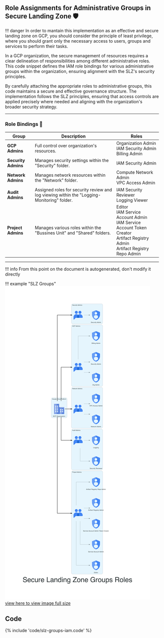## Role Assignments for Administrative Groups in Secure Landing Zone 🛡️

!!! danger
In order to mantain this implementation as an effective and secure landing zone on GCP, you should consider the principle of least privilege,
where you should grant only the necessary access to users, groups and services to perform their tasks.

In a GCP organization, the secure management of resources requires a clear delineation of responsibilities among different administrative roles. This code snippet defines the IAM role bindings for various administrative groups within the organization, ensuring alignment with the SLZ's security principles.

By carefully attaching the appropriate roles to administrative groups, this code maintains a secure and effective governance structure. The implementation follows the SLZ principles, ensuring that access controls are applied precisely where needed and aligning with the organization's broader security strategy.

---

### Role Bindings 🔄

| Group               | Description                                                                                | Roles                                                                                                                                       |
| ------------------- | ------------------------------------------------------------------------------------------ | ------------------------------------------------------------------------------------------------------------------------------------------- |
| **GCP Admins**      | Full control over organization's resources.                                                | Organization Admin <br> IAM Security Admin <br> Billing Admin                                                                               |
| **Security Admins** | Manages security settings within the "Security" folder.                                    | IAM Security Admin                                                                                                                          |
| **Network Admins**  | Manages network resources within the "Network" folder.                                     | Compute Network Admin <br> VPC Access Admin                                                                                                 |
| **Audit Admins**    | Assigned roles for security review and log viewing within the "Logging-Monitoring" folder. | IAM Security Reviewer <br> Logging Viewer                                                                                                   |
| **Project Admins**  | Manages various roles within the "Bussines Unit" and "Shared" folders.                     | Editor <br> IAM Service Account Admin <br> IAM Service Account Token Creator <br> Artifact Registry Admin <br> Artifact Registry Repo Admin |

---

!!! info
From this point on the document is autogenerated, don't modify it directly

!!! example "SLZ Groups"
![image info](./img/slz-groups-iam.png)
[view here to view image full size](./img/slz-groups-iam.png)

## Code

{% include 'code/slz-groups-iam.code' %}
